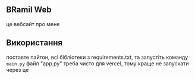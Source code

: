 ## BRamil Web
це вебсайт про мене


## Використання
поставте пайтон, всі бібліотеки з requirements.txt, та запустіть команду `main.py`
файл "app.py" треба чисто для vercel, тому краще не запускати через це